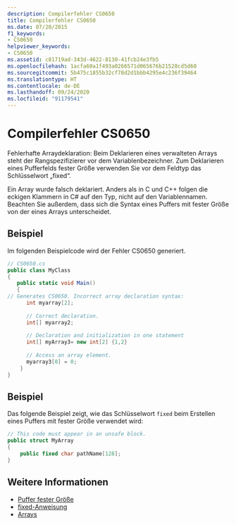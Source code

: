```yaml
---
description: Compilerfehler CS0650
title: Compilerfehler CS0650
ms.date: 07/20/2015
f1_keywords:
- CS0650
helpviewer_keywords:
- CS0650
ms.assetid: c81719ad-343d-4622-8130-41fcb24e3fb5
ms.openlocfilehash: 1acfa60a1f493a0266571d065676b21528cd5d60
ms.sourcegitcommit: 5b475c1855b32cf78d2d1bbb4295e4c236f39464
ms.translationtype: HT
ms.contentlocale: de-DE
ms.lasthandoff: 09/24/2020
ms.locfileid: "91179541"
---
```

# <a name="compiler-error-cs0650"></a>Compilerfehler CS0650

Fehlerhafte Arraydeklaration: Beim Deklarieren eines verwalteten Arrays steht der Rangspezifizierer vor dem Variablenbezeichner. Zum Deklarieren eines Pufferfelds fester Größe verwenden Sie vor dem Feldtyp das Schlüsselwort „fixed“.  
  
 Ein Array wurde falsch deklariert. Anders als in C und C++ folgen die eckigen Klammern in C# auf den Typ, nicht auf den Variablennamen. Beachten Sie außerdem, dass sich die Syntax eines Puffers mit fester Größe von der eines Arrays unterscheidet.  
  
## <a name="example"></a>Beispiel  

 Im folgenden Beispielcode wird der Fehler CS0650 generiert.  
  
```csharp  
// CS0650.cs  
public class MyClass  
{  
   public static void Main()  
   {  
// Generates CS0650. Incorrect array declaration syntax:  
      int myarray[2];
  
      // Correct declaration.  
      int[] myarray2;  
  
      // Declaration and initialization in one statement  
      int[] myArray3= new int[2] {1,2}  
  
      // Access an array element.  
      myarray3[0] = 0;  
    }  
}  
```  
  
## <a name="example"></a>Beispiel  

 Das folgende Beispiel zeigt, wie das Schlüsselwort `fixed` beim Erstellen eines Puffers mit fester Größe verwendet wird:  
  
```csharp  
// This code must appear in an unsafe block.
public struct MyArray
{  
    public fixed char pathName[128];  
}  
```  
  
## <a name="see-also"></a>Weitere Informationen

- [Puffer fester Größe](../../programming-guide/unsafe-code-pointers/fixed-size-buffers.md)
- [fixed-Anweisung](../keywords/fixed-statement.md)
- [Arrays](../../programming-guide/arrays/index.md)

